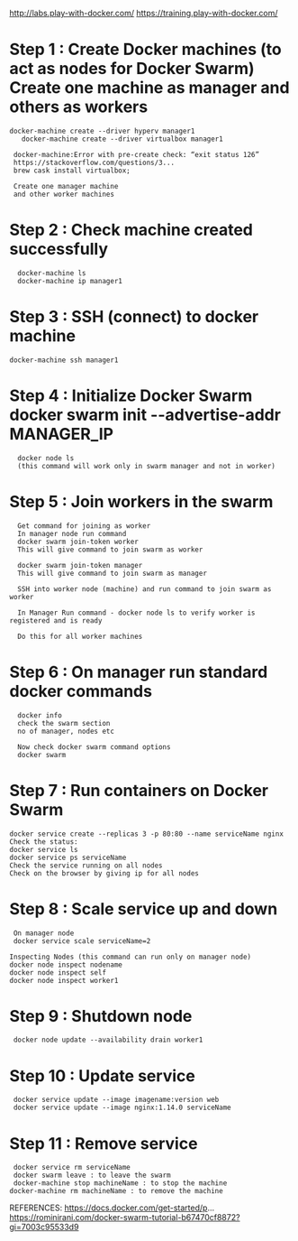 http://labs.play-with-docker.com/
https://training.play-with-docker.com/

# Step 1 :  Create Docker machines (to act as nodes for Docker Swarm)   Create one machine as manager and others as workers
    docker-machine create --driver hyperv manager1    
	   docker-machine create --driver virtualbox manager1

     docker-machine:Error with pre-create check: “exit status 126”
     https://stackoverflow.com/questions/3...
     brew cask install virtualbox;

     Create one manager machine
     and other worker machines

# Step 2 :  Check machine created successfully
      docker-machine ls
      docker-machine ip manager1

# Step 3 :  SSH (connect) to docker machine
    docker-machine ssh manager1

# Step 4 :  Initialize Docker Swarm    docker swarm init --advertise-addr MANAGER_IP
      docker node ls
      (this command will work only in swarm manager and not in worker)

#  Step 5 :  Join workers in the swarm
      Get command for joining as worker
      In manager node run command
      docker swarm join-token worker
      This will give command to join swarm as worker

      docker swarm join-token manager
      This will give command to join swarm as manager

      SSH into worker node (machine) and run command to join swarm as worker

      In Manager Run command - docker node ls to verify worker is registered and is ready

      Do this for all worker machines

# Step 6 :  On manager run standard docker commands
      docker info
      check the swarm section 
      no of manager, nodes etc

      Now check docker swarm command options 
      docker swarm 

# Step 7 :  Run containers on Docker Swarm
    docker service create --replicas 3 -p 80:80 --name serviceName nginx
    Check the status:
    docker service ls
    docker service ps serviceName
    Check the service running on all nodes
    Check on the browser by giving ip for all nodes

# Step 8 :  Scale service up and down
     On manager node 
     docker service scale serviceName=2

    Inspecting Nodes (this command can run only on manager node)
    docker node inspect nodename
    docker node inspect self
    docker node inspect worker1

# Step 9 : Shutdown node
     docker node update --availability drain worker1

# Step 10 :  Update service
     docker service update --image imagename:version web
     docker service update --image nginx:1.14.0 serviceName

# Step 11 :  Remove service
     docker service rm serviceName
     docker swarm leave : to leave the swarm
     docker-machine stop machineName : to stop the machine
    docker-machine rm machineName : to remove the machine

REFERENCES:
https://docs.docker.com/get-started/p...
https://rominirani.com/docker-swarm-tutorial-b67470cf8872?gi=7003c95533d9

